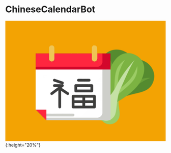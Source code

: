 # ChineseCalendarBot

![image of botpic](https://github.com/hopesishu/chinese-calendar-bot/blob/main/images/botpic.png?raw=true){:height="20%"}



